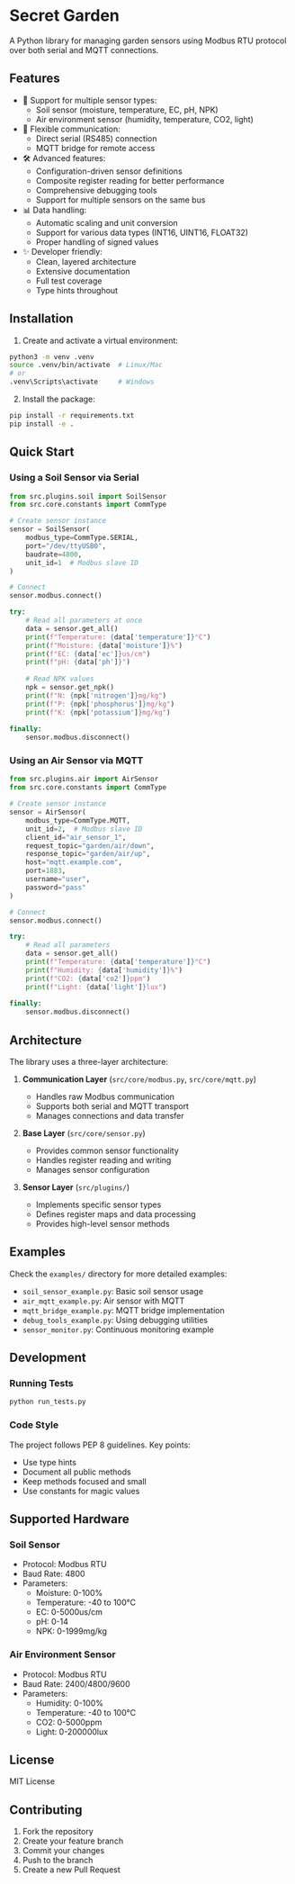 # Secret Garden

A Python library for managing garden sensors using Modbus RTU protocol over both serial and MQTT connections.

## Features

- 🌱 Support for multiple sensor types:
  - Soil sensor (moisture, temperature, EC, pH, NPK)
  - Air environment sensor (humidity, temperature, CO2, light)
- 🔌 Flexible communication:
  - Direct serial (RS485) connection
  - MQTT bridge for remote access
- 🛠 Advanced features:
  - Configuration-driven sensor definitions
  - Composite register reading for better performance
  - Comprehensive debugging tools
  - Support for multiple sensors on the same bus
- 📊 Data handling:
  - Automatic scaling and unit conversion
  - Support for various data types (INT16, UINT16, FLOAT32)
  - Proper handling of signed values
- ✨ Developer friendly:
  - Clean, layered architecture
  - Extensive documentation
  - Full test coverage
  - Type hints throughout

## Installation

1. Create and activate a virtual environment:
```bash
python3 -m venv .venv
source .venv/bin/activate  # Linux/Mac
# or
.venv\Scripts\activate     # Windows
```

2. Install the package:
```bash
pip install -r requirements.txt
pip install -e .
```

## Quick Start

### Using a Soil Sensor via Serial

```python
from src.plugins.soil import SoilSensor
from src.core.constants import CommType

# Create sensor instance
sensor = SoilSensor(
    modbus_type=CommType.SERIAL,
    port="/dev/ttyUSB0",
    baudrate=4800,
    unit_id=1  # Modbus slave ID
)

# Connect
sensor.modbus.connect()

try:
    # Read all parameters at once
    data = sensor.get_all()
    print(f"Temperature: {data['temperature']}°C")
    print(f"Moisture: {data['moisture']}%")
    print(f"EC: {data['ec']}us/cm")
    print(f"pH: {data['ph']}")
    
    # Read NPK values
    npk = sensor.get_npk()
    print(f"N: {npk['nitrogen']}mg/kg")
    print(f"P: {npk['phosphorus']}mg/kg")
    print(f"K: {npk['potassium']}mg/kg")
    
finally:
    sensor.modbus.disconnect()
```

### Using an Air Sensor via MQTT

```python
from src.plugins.air import AirSensor
from src.core.constants import CommType

# Create sensor instance
sensor = AirSensor(
    modbus_type=CommType.MQTT,
    unit_id=2,  # Modbus slave ID
    client_id="air_sensor_1",
    request_topic="garden/air/down",
    response_topic="garden/air/up",
    host="mqtt.example.com",
    port=1883,
    username="user",
    password="pass"
)

# Connect
sensor.modbus.connect()

try:
    # Read all parameters
    data = sensor.get_all()
    print(f"Temperature: {data['temperature']}°C")
    print(f"Humidity: {data['humidity']}%")
    print(f"CO2: {data['co2']}ppm")
    print(f"Light: {data['light']}lux")
    
finally:
    sensor.modbus.disconnect()
```

## Architecture

The library uses a three-layer architecture:

1. **Communication Layer** (`src/core/modbus.py`, `src/core/mqtt.py`)
   - Handles raw Modbus communication
   - Supports both serial and MQTT transport
   - Manages connections and data transfer

2. **Base Layer** (`src/core/sensor.py`)
   - Provides common sensor functionality
   - Handles register reading and writing
   - Manages sensor configuration

3. **Sensor Layer** (`src/plugins/`)
   - Implements specific sensor types
   - Defines register maps and data processing
   - Provides high-level sensor methods

## Examples

Check the `examples/` directory for more detailed examples:

- `soil_sensor_example.py`: Basic soil sensor usage
- `air_mqtt_example.py`: Air sensor with MQTT
- `mqtt_bridge_example.py`: MQTT bridge implementation
- `debug_tools_example.py`: Using debugging utilities
- `sensor_monitor.py`: Continuous monitoring example

## Development

### Running Tests

```bash
python run_tests.py
```

### Code Style

The project follows PEP 8 guidelines. Key points:
- Use type hints
- Document all public methods
- Keep methods focused and small
- Use constants for magic values

## Supported Hardware

### Soil Sensor
- Protocol: Modbus RTU
- Baud Rate: 4800
- Parameters:
  - Moisture: 0-100%
  - Temperature: -40 to 100°C
  - EC: 0-5000us/cm
  - pH: 0-14
  - NPK: 0-1999mg/kg

### Air Environment Sensor
- Protocol: Modbus RTU
- Baud Rate: 2400/4800/9600
- Parameters:
  - Humidity: 0-100%
  - Temperature: -40 to 100°C
  - CO2: 0-5000ppm
  - Light: 0-200000lux

## License

MIT License

## Contributing

1. Fork the repository
2. Create your feature branch
3. Commit your changes
4. Push to the branch
5. Create a new Pull Request 
